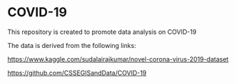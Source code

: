 # COVID-19
This repository is created to promote data analysis on COVID-19

The data is derived from the following links:

https://www.kaggle.com/sudalairajkumar/novel-corona-virus-2019-dataset

https://github.com/CSSEGISandData/COVID-19
